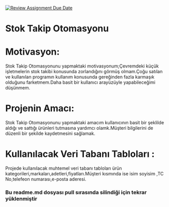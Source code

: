 [![Review Assignment Due Date](https://classroom.github.com/assets/deadline-readme-button-24ddc0f5d75046c5622901739e7c5dd533143b0c8e959d652212380cedb1ea36.svg)](https://classroom.github.com/a/uelKf0-p)
<h1>Stok Takip Otomasyonu</h1>

   <h1>Motivasyon:</h1>
      Stok Takip Otomasyonunu yapmaktaki motivasyonum;Çevremdeki küçük işletmelerin stok takibi konusunda zorlandığını görmüş olmam.Çoğu satılan ve kullanılan programın kullanım konusunda gereğinden fazla karmaşık olduğunu farketmem.Daha basit bir kullanıcı arayüzüyle yapabileceğimi düşünmem.

   <h1>Projenin Amacı:</h1>
  Stok Takip Otomasyonunu yapmaktaki amacım kullanıcının basit bir şeklilde aldığı ve sattığı ürünleri tutmasına yardımcı olamk.Müşteri bilgilerini de düzenli bir şekilde kaydetmesini sağlamak.


   <h1>Kullanılacak Veri Tabanı Tabloları :</h1>
   Projede kullanılacak muhtemel veri tabanı tabloları ürün kategorileri,markaları,adetleri,fiyatları.Müşteri kısmında ise isim soyisim ,TC No,telefeon numarası,e-posta aderesi.
   
   <h3>Bu readme.md dosyası pull sırasında silindiği için tekrar yüklenmiştir</h3>
